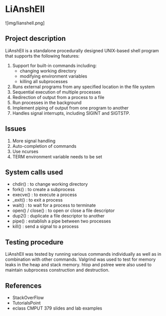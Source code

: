 # LiAnshEll

![img/lianshell.png]

## Project description
LiAnshEll is a standalone procedurally designed UNIX-based shell program that supports the following features:
1. Support for built-in commands including:
    * changing working directory
    * modifying environment variables
    * killing all subprocesses
2. Runs external programs from any specified location in the file system
3. Sequential execution of multiple processes
4. Redirection of output from a process to a file
5. Run processes in the background
6. Implement piping of output from one program to another
7. Handles signal interrupts, including SIGINT and SIGTSTP.

## Issues
1. More signal handling
2. Auto-completion of commands
3. Use ncurses
4. TERM environment variable needs to be set

## System calls used
* chdir()   :   to change working directory
* fork()    :   to create a subprocess
* execve()  :   to execute a process
* _exit()   :   to exit a process
* wait()    :   to wait for a process to terminate
* open() / close()  :   to open or close a file descriptor
* dup2()    :   duplicate a file descriptor to another
* pipe()    :   establish a pipe between two processes
* kill()    :   send a signal to a process

## Testing procedure
LiAnshEll was tested by running various commands individually as well as in combination with other commands. Valgrind was used to test for memory leaks in the heap and stack memory. htop and pstree were also used to maintain subprocess construction and destruction.

## References
* StackOverFlow
* TutorialsPoint
* eclass CMPUT 379 slides and lab examples
